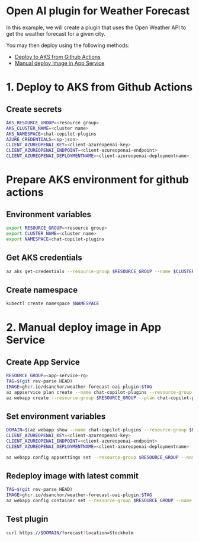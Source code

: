 # Open AI plugin for Weather Forecast

In this example, we will create a plugin that uses the Open Weather API to get the weather forecast for a given city.

You may then deploy using the following methods:
- [Deploy to AKS from Github Actions](#1-deploy-to-aks-from-github-actions)
- [Manual deploy image in App Service](#2-manual-deploy-image-in-app-service)

# 1. Deploy to AKS from Github Actions

## Create secrets

```bash
AKS_RESOURCE_GROUP=<resource group>
AKS_CLUSTER_NAME=<cluster name>
AKS_NAMESPACE=chat-copilot-plugins
AZURE_CREDENTIALS=<sp-json>
CLIENT_AZUREOPENAI_KEY=<client-azureopenai-key>
CLIENT_AZUREOPENAI_ENDPOINT=<client-azureopenai-endpoint>
CLIENT_AZUREOPENAI_DEPLOYMENTNAME=<client-azureopenai-deploymentname>
```

# Prepare AKS environment for github actions

## Environment variables

```bash
export RESOURCE_GROUP=<resource group>
export CLUSTER_NAME=<cluster name>
export NAMESPACE=chat-copilot-plugins
```

## Get AKS credentials

```bash
az aks get-credentials --resource-group $RESOURCE_GROUP --name $CLUSTER_NAME
```

## Create namespace

```bash
kubectl create namespace $NAMESPACE
```

# 2.  Manual deploy image in App Service

## Create App Service

```bash
RESOURCE_GROUP=<app-service-rg>
TAG=$(git rev-parse HEAD)
IMAGE=ghcr.io/dsanchor/weather-forecast-oai-plugin:$TAG
az appservice plan create --name chat-copilot-plugins --resource-group $RESOURCE_GROUP --sku S1 --is-linux
az webapp create --resource-group $RESOURCE_GROUP --plan chat-copilot-plugins --name chat-copilot-plugins --deployment-container-image-name $IMAGE
```

## Set environment variables

```bash
DOMAIN=$(az webapp show --name chat-copilot-plugins --resource-group $RESOURCE_GROUP --query defaultHostName --output tsv)
CLIENT_AZUREOPENAI_KEY=<client-azureopenai-key>
CLIENT_AZUREOPENAI_ENDPOINT=<client-azureopenai-endpoint>
CLIENT_AZUREOPENAI_DEPLOYMENTNAME=<client-azureopenai-deploymentname>

az webapp config appsettings set --resource-group $RESOURCE_GROUP --name chat-copilot-plugins --settings OAI_PLUGIN_BASEURL=https://$DOMAIN CLIENT_AZUREOPENAI_KEY=$CLIENT_AZUREOPENAI_KEY CLIENT_AZUREOPENAI_ENDPOINT=$CLIENT_AZUREOPENAI_ENDPOINT CLIENT_AZUREOPENAI_DEPLOYMENTNAME=$CLIENT_AZUREOPENAI_DEPLOYMENTNAME
```

## Redeploy image with latest commit

```bash
TAG=$(git rev-parse HEAD)
IMAGE=ghcr.io/dsanchor/weather-forecast-oai-plugin:$TAG
az webapp config container set --resource-group $RESOURCE_GROUP --name chat-copilot-plugins --docker-custom-image-name $IMAGE
```

## Test plugin

```bash
curl https://$DOMAIN/forecast?location=Stockholm
```
